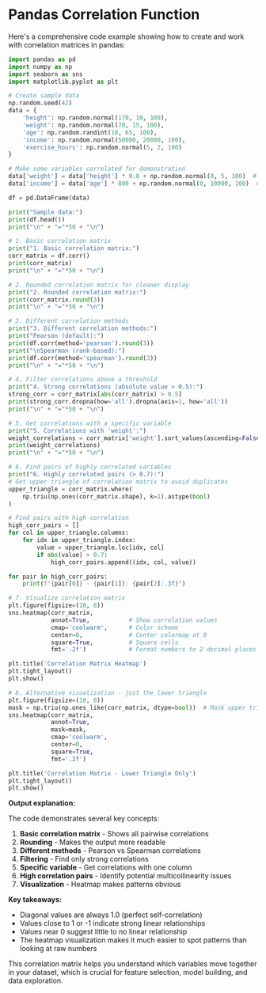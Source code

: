 # Pandas Correlation Function
Here's a comprehensive code example showing how to create and work with correlation matrices in pandas:

```python
import pandas as pd
import numpy as np
import seaborn as sns
import matplotlib.pyplot as plt

# Create sample data
np.random.seed(42)
data = {
    'height': np.random.normal(170, 10, 100),
    'weight': np.random.normal(70, 15, 100),
    'age': np.random.randint(18, 65, 100),
    'income': np.random.normal(50000, 20000, 100),
    'exercise_hours': np.random.normal(5, 2, 100)
}

# Make some variables correlated for demonstration
data['weight'] = data['height'] * 0.8 + np.random.normal(0, 5, 100)  # Height-weight correlation
data['income'] = data['age'] * 800 + np.random.normal(0, 10000, 100)  # Age-income correlation

df = pd.DataFrame(data)

print("Sample data:")
print(df.head())
print("\n" + "="*50 + "\n")

# 1. Basic correlation matrix
print("1. Basic correlation matrix:")
corr_matrix = df.corr()
print(corr_matrix)
print("\n" + "="*50 + "\n")

# 2. Rounded correlation matrix for cleaner display
print("2. Rounded correlation matrix:")
print(corr_matrix.round(3))
print("\n" + "="*50 + "\n")

# 3. Different correlation methods
print("3. Different correlation methods:")
print("Pearson (default):")
print(df.corr(method='pearson').round(3))
print("\nSpearman (rank-based):")
print(df.corr(method='spearman').round(3))
print("\n" + "="*50 + "\n")

# 4. Filter correlations above a threshold
print("4. Strong correlations (absolute value > 0.5):")
strong_corr = corr_matrix[abs(corr_matrix) > 0.5]
print(strong_corr.dropna(how='all').dropna(axis=1, how='all'))
print("\n" + "="*50 + "\n")

# 5. Get correlations with a specific variable
print("5. Correlations with 'weight':")
weight_correlations = corr_matrix['weight'].sort_values(ascending=False)
print(weight_correlations)
print("\n" + "="*50 + "\n")

# 6. Find pairs of highly correlated variables
print("6. Highly correlated pairs (> 0.7):")
# Get upper triangle of correlation matrix to avoid duplicates
upper_triangle = corr_matrix.where(
    np.triu(np.ones(corr_matrix.shape), k=1).astype(bool)
)

# Find pairs with high correlation
high_corr_pairs = []
for col in upper_triangle.columns:
    for idx in upper_triangle.index:
        value = upper_triangle.loc[idx, col]
        if abs(value) > 0.7:
            high_corr_pairs.append((idx, col, value))

for pair in high_corr_pairs:
    print(f"{pair[0]} - {pair[1]}: {pair[2]:.3f}")

# 7. Visualize correlation matrix
plt.figure(figsize=(10, 8))
sns.heatmap(corr_matrix, 
            annot=True,           # Show correlation values
            cmap='coolwarm',      # Color scheme
            center=0,             # Center colormap at 0
            square=True,          # Square cells
            fmt='.2f')            # Format numbers to 2 decimal places

plt.title('Correlation Matrix Heatmap')
plt.tight_layout()
plt.show()

# 8. Alternative visualization - just the lower triangle
plt.figure(figsize=(10, 8))
mask = np.triu(np.ones_like(corr_matrix, dtype=bool))  # Mask upper triangle
sns.heatmap(corr_matrix, 
            annot=True, 
            mask=mask,
            cmap='coolwarm', 
            center=0,
            square=True, 
            fmt='.2f')

plt.title('Correlation Matrix - Lower Triangle Only')
plt.tight_layout()
plt.show()
```

**Output explanation:**

The code demonstrates several key concepts:

1. **Basic correlation matrix** - Shows all pairwise correlations
2. **Rounding** - Makes the output more readable
3. **Different methods** - Pearson vs Spearman correlations
4. **Filtering** - Find only strong correlations
5. **Specific variable** - Get correlations with one column
6. **High correlation pairs** - Identify potential multicollinearity issues
7. **Visualization** - Heatmap makes patterns obvious

**Key takeaways:**
- Diagonal values are always 1.0 (perfect self-correlation)
- Values close to 1 or -1 indicate strong linear relationships
- Values near 0 suggest little to no linear relationship
- The heatmap visualization makes it much easier to spot patterns than looking at raw numbers

This correlation matrix helps you understand which variables move together in your dataset, which is crucial for feature selection, model building, and data exploration.
